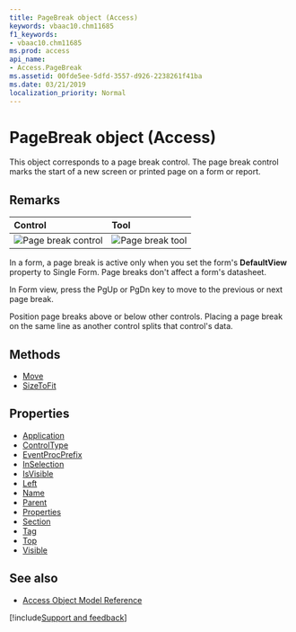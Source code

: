 ```yaml
---
title: PageBreak object (Access)
keywords: vbaac10.chm11685
f1_keywords:
- vbaac10.chm11685
ms.prod: access
api_name:
- Access.PageBreak
ms.assetid: 00fde5ee-5dfd-3557-d926-2238261f41ba
ms.date: 03/21/2019
localization_priority: Normal
---
```



# PageBreak object (Access)

This object corresponds to a page break control. The page break control marks the start of a new screen or printed page on a form or report.


## Remarks

|Control|Tool|
|:-----|:-----|
|![Page break control](../images/t-pgbrk_ZA06047730.gif)|![Page break tool](../images/pagebrk_ZA06044536.gif)|

In a form, a page break is active only when you set the form's **DefaultView** property to Single Form. Page breaks don't affect a form's datasheet.

In Form view, press the PgUp or PgDn key to move to the previous or next page break.

Position page breaks above or below other controls. Placing a page break on the same line as another control splits that control's data.


## Methods

- [Move](Access.PageBreak.Move.md)
- [SizeToFit](Access.PageBreak.SizeToFit.md)

## Properties

- [Application](Access.PageBreak.Application.md)
- [ControlType](Access.PageBreak.ControlType.md)
- [EventProcPrefix](Access.PageBreak.EventProcPrefix.md)
- [InSelection](Access.PageBreak.InSelection.md)
- [IsVisible](Access.PageBreak.IsVisible.md)
- [Left](Access.PageBreak.Left.md)
- [Name](Access.PageBreak.Name.md)
- [Parent](Access.PageBreak.Parent.md)
- [Properties](Access.PageBreak.Properties.md)
- [Section](Access.PageBreak.Section.md)
- [Tag](Access.PageBreak.Tag.md)
- [Top](Access.PageBreak.Top.md)
- [Visible](Access.PageBreak.Visible.md)

## See also

- [Access Object Model Reference](overview/Access/object-model.md)


[!include[Support and feedback](~/includes/feedback-boilerplate.md)]